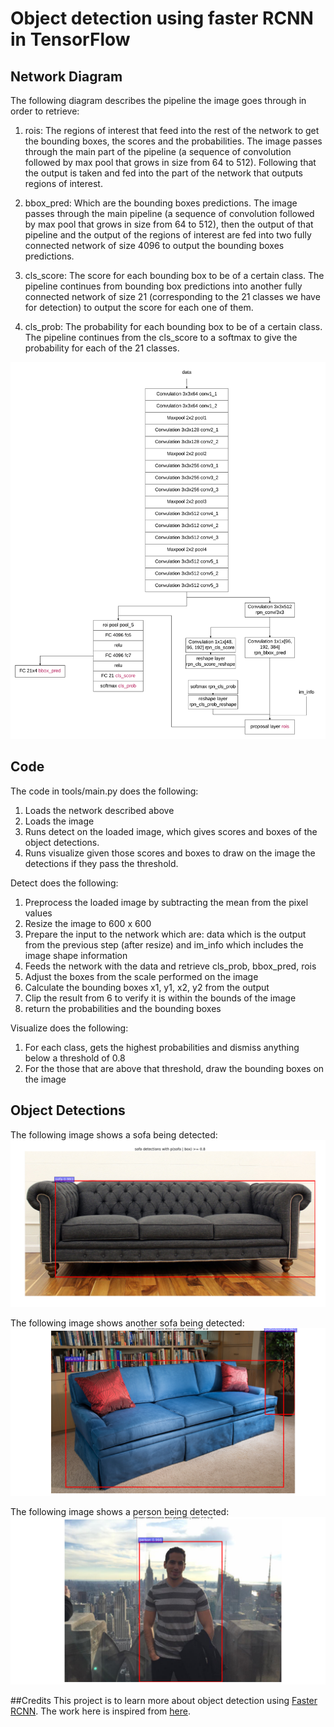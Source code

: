 Object detection using faster RCNN in TensorFlow
================================================

## Network Diagram


The following diagram describes the pipeline the image goes through in order to retrieve:

1. rois: The regions of interest that feed into the rest of the network to get the bounding boxes, the scores and the probabilities.
The image passes through the main part of the pipeline (a sequence of convolution followed by max pool that grows in size from 64 to 512).
Following that the output is taken and fed into the part of the network that outputs regions of interest.

2. bbox_pred: Which are the bounding boxes predictions.
The image passes through the main pipeline (a sequence of convolution followed by max pool that grows in size from 64 to 512), then the output of that pipeline and the output of the regions of interest are fed into two fully connected network of size 4096 to output the bounding boxes predictions.

3. cls_score: The score for each bounding box to be of a certain class.
The pipeline continues from bounding box predictions into another fully connected network of size 21 (corresponding to the 21 classes we have for detection) to output the score for each one of them.

4. cls_prob: The probability for each bounding box to be of a certain class.
The pipeline continues from the cls_score to a softmax to give the probability for each of the 21 classes.

![Network Diagram](images/faster_RCNN_diagram.png)

## Code

The code in tools/main.py does the following:

1. Loads the network described above
2. Loads the image
3. Runs detect on the loaded image, which gives scores and boxes of the object detections.
4. Runs visualize given those scores and boxes to draw on the image the detections if they pass the threshold.

Detect does the following:

1. Preprocess the loaded image by subtracting the mean from the pixel values
2. Resize the image to 600 x 600
3. Prepare the input to the network which are: data which is the output from the previous step (after resize) and im_info which includes the image shape information
4. Feeds the network with the data and retrieve cls_prob, bbox_pred, rois
5. Adjust the boxes from the scale performed on the image
6. Calculate the bounding boxes x1, y1, x2, y2 from the output
7. Clip the result from 6 to verify it is within the bounds of the image
8. return the probabilities and the bounding boxes

Visualize does the following:

1. For each class, gets the highest probabilities and dismiss anything below a threshold of 0.8
2. For the those that are above that threshold, draw the bounding boxes on the image

## Object Detections

The following image shows a sofa being detected:
![Sofa](output_images/sofa1_after.png)

The following image shows another sofa being detected:
![Sofa](output_images/sofa2_after.png)

The following image shows a person being detected:
![Person](output_images/person_after.png)


##Credits
This project is to learn more about object detection using [Faster RCNN](https://arxiv.org/pdf/1506.01497v3.pdf).
The work here is inspired from [here](https://github.com/smallcorgi/Faster-RCNN_TF).
